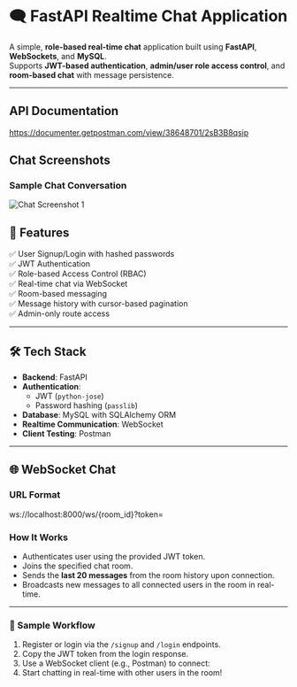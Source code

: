 # 🗨️ FastAPI Realtime Chat Application

A simple, **role-based real-time chat** application built using **FastAPI**, **WebSockets**, and **MySQL**.  
Supports **JWT-based authentication**, **admin/user role access control**, and **room-based chat** with message persistence.

---
## API Documentation
https://documenter.getpostman.com/view/38648701/2sB3B8qsip
## Chat Screenshots

### Sample Chat Conversation

![Chat Screenshot 1](screenshots/chat1.png)

## 🚀 Features

✅ User Signup/Login with hashed passwords  
✅ JWT Authentication  
✅ Role-based Access Control (RBAC)  
✅ Real-time chat via WebSocket  
✅ Room-based messaging  
✅ Message history with cursor-based pagination  
✅ Admin-only route access  

---

## 🛠️ Tech Stack

- **Backend**: FastAPI  
- **Authentication**:
  - JWT (`python-jose`)
  - Password hashing (`passlib`)
- **Database**: MySQL with SQLAlchemy ORM  
- **Realtime Communication**: WebSocket  
- **Client Testing**: Postman 

---

## 🌐 WebSocket Chat

### URL Format
ws://localhost:8000/ws/{room_id}?token=<JWT>


### How It Works
- Authenticates user using the provided JWT token.
- Joins the specified chat room.
- Sends the **last 20 messages** from the room history upon connection.
- Broadcasts new messages to all connected users in the room in real-time.

---

### 🧪 Sample Workflow

1. Register or login via the `/signup` and `/login` endpoints.
2. Copy the JWT token from the login response.
3. Use a WebSocket client (e.g., Postman) to connect:
4. Start chatting in real-time with other users in the room!


